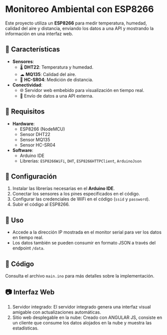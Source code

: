 # Monitoreo Ambiental con ESP8266  

Este proyecto utiliza un **ESP8266** para medir temperatura, humedad, calidad del aire y distancia, enviando los datos a una API y mostrando la información en una interfaz web.  

## 🚀 Características  

- **Sensores**:  
  - 🌡 **DHT22**: Temperatura y humedad.  
  - ☁ **MQ135**: Calidad del aire.  
  - 📏 **HC-SR04**: Medición de distancia.  
- **Conectividad**:  
  - 🌐 Servidor web embebido para visualización en tiempo real.  
  - 📡 Envío de datos a una API externa.  

## 📜 Requisitos  

- **Hardware**:  
  - ESP8266 (NodeMCU)  
  - Sensor DHT22  
  - Sensor MQ135  
  - Sensor HC-SR04  
- **Software**:  
  - Arduino IDE  
  - Librerías: `ESP8266WiFi`, `DHT`, `ESP8266HTTPClient`, `ArduinoJson`  

## 🔧 Configuración  

1. Instalar las librerías necesarias en el **Arduino IDE**.  
2. Conectar los sensores a los pines especificados en el código.  
3. Configurar las credenciales de WiFi en el código (`ssid` y `password`).  
4. Subir el código al ESP8266.  

## 📡 Uso  

- Accede a la dirección IP mostrada en el monitor serial para ver los datos en tiempo real.  
- Los datos también se pueden consumir en formato JSON a través del endpoint `/data`.  

## 📝 Código  

Consulta el archivo `main.ino` para más detalles sobre la implementación.  

## 📷 Interfaz Web  

1. Servidor integrado: El servidor integrado genera una interfaz visual amigable con actualizaciones automáticas.  
2. Sitio web desplegable en la nube: Creado con ANGULAR JS, consiste en un cliente que consume los datos alojados en la nube y muestra las estadísticas.

